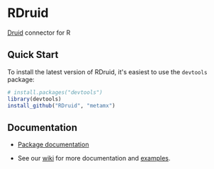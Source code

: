 RDruid
======

[Druid](https://github.com/metamx/druid/wiki) connector for R

## Quick Start

To install the latest version of RDruid, it's easiest to use the `devtools` package:

```r
# install.packages("devtools")
library(devtools)
install_github("RDruid", "metamx")
```

## Documentation

* [Package documentation](https://metamx.github.io/RDruid)

* See our [wiki](https://github.com/metamx/RDruid/wiki) for more documentation and [examples](https://github.com/metamx/RDruid/wiki/Examples).
